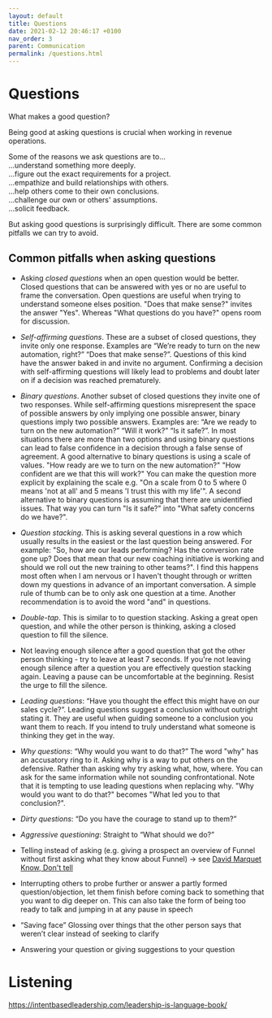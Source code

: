 ```yaml
---
layout: default
title: Questions
date: 2021-02-12 20:46:17 +0100
nav_order: 3
parent: Communication
permalink: /questions.html
---
```


# Questions

What makes a good question?

Being good at asking questions is crucial when working in revenue operations.

Some of the reasons we ask questions are to...  
...understand something more deeply.  
...figure out the exact requirements for a project.  
...empathize and build relationships with others.  
...help others come to their own conclusions.  
...challenge our own or others' assumptions.  
...solicit feedback.

But asking good questions is surprisingly difficult.
There are some common pitfalls we can try to avoid.

## Common pitfalls when asking questions

- Asking _closed questions_ when an open question would be better.
  Closed questions that can be answered with yes or no are useful to frame the conversation.
  Open questions are useful when trying to understand someone elses position.
  "Does that make sense?" invites the answer "Yes".
  Whereas "What questions do you have?" opens room for discussion.

- _Self-affirming questions_. These are a subset of closed questions, they invite only one response. Examples are “We’re ready to turn on the new automation, right?” “Does that make sense?”. Questions of this kind have the answer baked in and invite no argument. Confirming a decision with self-affirming questions will likely lead to problems and doubt later on if a decision was reached prematurely.

- _Binary questions_. Another subset of closed questions they invite one of two responses. While self-affirming questions misrepresent the space of possible answers by only implying one possible answer, binary questions imply two possible answers. Examples are: “Are we ready to turn on the new automation?” “Will it work?” “Is it safe?”. In most situations there are more than two options and using binary questions can lead to false confidence in a decision through a false sense of agreement. A good alternative to binary questions is using a scale of values. "How ready are we to turn on the new automation?" "How confident are we that this will work?" You can make the question more explicit by explaining the scale e.g. "On a scale from 0 to 5 where 0 means 'not at all' and 5 means 'I trust this with my life'". A second alternative to binary questions is assuming that there are unidentified issues. That way you can turn "Is it safe?" into "What safety concerns do we have?".

- _Question stacking_. This is asking several questions in a row which usually results in the easiest or the last question being answered. For example: "So, how are our leads performing? Has the conversion rate gone up? Does that mean that our new coaching initiative is working and should we roll out the new training to other teams?". I find this happens most often when I am nervous or I haven't thought through or written down my questions in advance of an important conversation. A simple rule of thumb can be to only ask one question at a time. Another recommendation is to avoid the word "and" in questions.

- _Double-tap_. This is similar to to question stacking. Asking a great open question, and while the other person is thinking, asking a closed question to fill the silence.

- Not leaving enough silence after a good question that got the other person thinking - try to leave at least 7 seconds. If you're not leaving enough silence after a question you are effectively question stacking again. Leaving a pause can be uncomfortable at the beginning. Resist the urge to fill the silence.

- _Leading questions_: “Have you thought the effect this might have on our sales cycle?”. Leading questions suggest a conclusion without outright stating it. They are useful when guiding someone to a conclusion you want them to reach. If you intend to truly understand what someone is thinking they get in the way.

- _Why questions_: “Why would you want to do that?” The word "why" has an accusatory ring to it. Asking why is a way to put others on the defensive. Rather than asking why try asking what, how, where. You can ask for the same information while not sounding confrontational. Note that it is tempting to use leading questions when replacing why. "Why would you want to do that?" becomes "What led you to that conclusion?".

- _Dirty questions_: “Do you have the courage to stand up to them?”

- _Aggressive questioning_: Straight to “What should we do?”

- Telling instead of asking (e.g. giving a prospect an overview of Funnel without first asking what they know about Funnel) -> see [David Marquet Know, Don't tell](https://www.youtube.com/watch?v=op4E6Zp-K8o)
- Interrupting others to probe further or answer a partly formed question/objection, let them finish before coming back to something that you want to dig deeper on. This can also take the form of being too ready to talk and jumping in at any pause in speech
- “Saving face” Glossing over things that the other person says that weren’t clear instead of seeking to clarify
- Answering your question or giving suggestions to your question

# Listening

https://intentbasedleadership.com/leadership-is-language-book/
